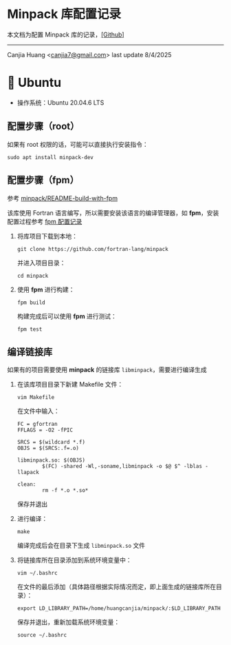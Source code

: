 # Minpack 库配置记录

本文档为配置 Minpack 库的记录，[[Github]](https://github.com/fortran-lang/minpack)

---

Canjia Huang <<canjia7@gmail.com>> last update 8/4/2025

# :penguin: Ubuntu

- 操作系统：Ubuntu 20.04.6 LTS

## 配置步骤（root）

如果有 root 权限的话，可能可以直接执行安装指令：

```
sudo apt install minpack-dev
```

## 配置步骤（fpm）

参考 [minpack/README-build-with-fpm](https://github.com/fortran-lang/minpack?tab=readme-ov-file#building-with-fpm)

该库使用 Fortran 语言编写，所以需要安装该语言的编译管理器，如 **fpm**，安装配置过程参考 [fpm 配置记录](../fpm/)

1. 将库项目下载到本地：

    ```
    git clone https://github.com/fortran-lang/minpack
    ```

    并进入项目目录：

    ```
    cd minpack
    ```

2. 使用 **fpm** 进行构建：

    ```
    fpm build
    ```

    构建完成后可以使用 **fpm** 进行测试：

    ```
    fpm test
    ```

## 编译链接库

如果有的项目需要使用 **minpack** 的链接库 `libminpack`，需要进行编译生成

1. 在该库项目目录下新建 Makefile 文件：

    ```
    vim Makefile
    ```

    在文件中输入：

    ```
    FC = gfortran
    FFLAGS = -O2 -fPIC

    SRCS = $(wildcard *.f)
    OBJS = $(SRCS:.f=.o)

    libminpack.so: $(OBJS)
            $(FC) -shared -Wl,-soname,libminpack -o $@ $^ -lblas -llapack

    clean:
            rm -f *.o *.so*
    ```

    保存并退出

2. 进行编译：

    ```
    make
    ```

    编译完成后会在目录下生成 `libminpack.so` 文件

3. 将链接库所在目录添加到系统环境变量中：

    ```
    vim ~/.bashrc
    ```

    在文件的最后添加（具体路径根据实际情况而定，即上面生成的链接库所在目录）：

    ```
    export LD_LIBRARY_PATH=/home/huangcanjia/minpack/:$LD_LIBRARY_PATH
    ```

    保存并退出，重新加载系统环境变量：

    ```
    source ~/.bashrc
    ```